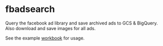 # fbadsearch
Query the facebook ad library and save archived ads to GCS & BigQuery. Also download and save images for all ads.

See the example [workbook](Facebook_ad_api_collector.ipynb) for usage.
